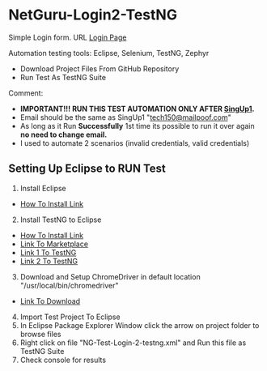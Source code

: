 # NetGuru-Login2-TestNG

Simple Login form. URL [Login Page](https://www.phptravels.net/login)

Automation testing tools: Eclipse, Selenium, TestNG, Zephyr


* Download Project Files From GitHub Repository
* Run Test As TestNG Suite

Comment: 
- **IMPORTANT!!! RUN THIS TEST AUTOMATION ONLY AFTER [SingUp1](https://github.com/a4g-11/NetGuru-SignUp1-TestNG.git).** 
- Email should be the same as SingUp1 "tech150@mailpoof.com"
- As long as it Run **Successfully** 1st time its possible to run it over again **no need to change email.** 
- I used to automate 2 scenarios (invalid credentials, valid credentials)

## Setting Up Eclipse to RUN Test

1. Install Eclipse 
- [How To Install Link](https://www.eclipse.org/downloads/packages/installer)
2. Install TestNG to Eclipse 
- [How To Install Link](https://www.lambdatest.com/blog/how-to-install-testng-in-eclipse-step-by-step-guide/)
- [Link To Marketplace](https://marketplace.eclipse.org/content/testng-eclipse)
- [Link 1 To TestNG](https://dl.bintray.com/testng-team/testng-eclipse-release/)
- [Link 2 To TestNG](https://www.eclipse.org/downloads/packages/installer)

3. Download and Setup ChromeDriver in default location  "/usr/local/bin/chromedriver" 
- [Link To Download](https://chromedriver.chromium.org/downloads)
4. Import Test Project To Eclipse
5. In Eclipse Package Explorer Window click the arrow on project folder to browse files
6. Right click on file "NG-Test-Login-2-testng.xml" and Run this file as TestNG Suite
7. Check console for results
